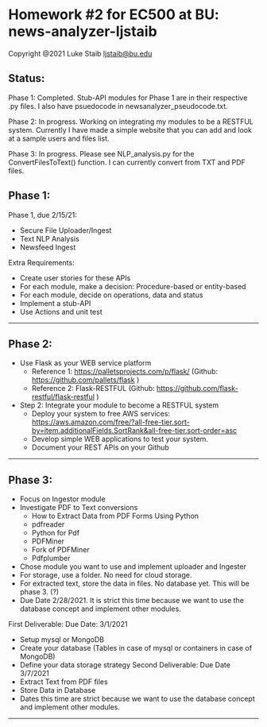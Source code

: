 # Homework #2 for EC500 at BU: news-analyzer-ljstaib

Copyright @2021 
Luke Staib 
ljstaib@bu.edu

Status:
--------------------------------------------------------------------------------------------------------------------------------

Phase 1: Completed. Stub-API modules for Phase 1 are in their respective .py files. I also have psuedocode in newsanalyzer_pseudocode.txt.

Phase 2: In progress. Working on integrating my modules to be a RESTFUL system. Currently I have made a simple website that you can add and look at a sample users and files list.

Phase 3: In progress. Please see NLP_analysis.py for the ConvertFilesToText() function. I can currently convert from TXT and PDF files.

Phase 1:
--------------------------------------------------------------------------------------------------------------------------------

Phase 1, due 2/15/21:
  - Secure File Uploader/Ingest
  - Text NLP Analysis
  - Newsfeed Ingest

Extra Requirements:
  - Create user stories for these APIs
  - For each module, make a decision:  Procedure-based or entity-based
  - For each module, decide on operations, data and status
  - Implement a stub-API
  - Use Actions and unit test
 
--------------------------------------------------------------------------------------------------------------------------------

Phase 2:
--------------------------------------------------------------------------------------------------------------------------------

- Use Flask as your WEB service platform
  - Reference 1:  https://palletsprojects.com/p/flask/ (Github:  https://github.com/pallets/flask )
  - Reference 2:  Flask-RESTFUL  (Github:  https://github.com/flask-restful/flask-restful )
- Step 2:  Integrate your module to become a RESTFUL system
  - Deploy your system to free AWS services:  https://aws.amazon.com/free/?all-free-tier.sort-by=item.additionalFields.SortRank&all-free-tier.sort-order=asc
  - Develop simple WEB applications to test your system.
  - Document your REST APIs on your Github
 
--------------------------------------------------------------------------------------------------------------------------------

Phase 3:
--------------------------------------------------------------------------------------------------------------------------------

- Focus on Ingestor module
- Investigate PDF to Text conversions
  - How to Extract Data from PDF Forms Using Python
  - pdfreader
  - Python for Pdf
  - PDFMiner
  - Fork of PDFMiner
  - Pdfplumber
- Chose module you want to use and implement uploader and Ingester
- For storage, use a folder.  No need for cloud storage.
- For extracted text, store the data in files.  No database yet.  This will be phase 3. (?)
- Due Date 2/28/2021.  It is strict this time because we want to use the database concept and implement other modules.

First Deliverable:  Due Date:  3/1/2021
- Setup mysql or MongoDB
- Create your database (Tables in case of mysql or containers in case of MongoDB)
- Define your data storage strategy
Second Deliverable:  Due Date 3/7/2021
- Extract Text from PDF files
- Store Data in Database
- Dates this time are strict because we want to use the database concept and implement other modules.


--------------------------------------------------------------------------------------------------------------------------------
